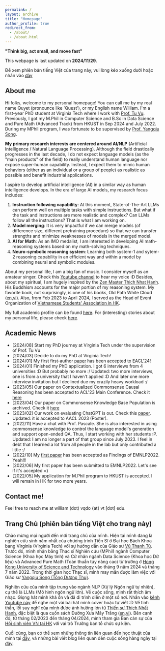 ```yaml
---
permalink: / 
layout: archive
title: "Homepage"
author_profile: true
redirect_from:
  - /about/
  - /about.html
---
```


**"Think big, act small, and move fast"**

This webpage is last updated on **2024/11/29**.

Để xem phiên bản tiếng Việt của trang này, vui lòng kéo xuống dưới hoặc nhấn vào [đây](https://dovanquyet.github.io/#trang-chủ-phiên-bản-tiếng-việt-cho-trang-này)

<!-- > I am open to supervising UG students who are academically strong, highly motivated, and having a decent AI-coding skill (Python, Pytorch, and Huggingface Transformers are preferred). If you are interested in NLP and want to collaborate with me, feel free to contact and send your CV + Unofficial Transcript to me via email.  -->

## About me

Hi folks, welcome to my personal homepage! You can call me by my real name Quyet (pronounce like 'Quest'), or my English name William. I'm a first-year PhD student at Virginia Tech where I work with [Prof. Tu Vu](https://tuvllms.github.io/). Previously, I got my M.Phil in Computer Science and B.Sc in Data Science and Pure Math (Advanced Track) from HKUST in Sep 2024 and July 2022. During my MPhil program, I was fortunate to be supervised by [Prof. Yangqiu Song](https://www.cse.ust.hk/~yqsong/).

**My primary research interests are centered around AI/NLP** (Artificial Intelligence / Natural Language Processing). Although the field drastically progresses in the last decade, I do not expect language models (as the "main products" of the field) to really understand human language nor expose super-human capability. Instead, I expect them to mimic human behaviors (either as an individual or a group of people) as realistic as possible and benefit industrial applications.

I aspire to develop artificial intelligence (AI) in a similar way as human intelligence develops. In the era of large AI models, my research focus includes:

1. **Instruction following capability**: At this moment, State-of-The-Art LLMs can perform well on multiple tasks with simple instructions. But what if the task and instructions are more realistic and complex? Can LLMs follow all the instructions? That is what I am working on.
1. **Model merging**: It is very impactful if we can merge models (of difference size, different pretraining procedure) so that we can transfer strengths and minimize weaknesses of models in the merged model.
1. **AI for Math**: As an IMO medalist, I am interested in developing AI math-reasoning systems based on my math-solving techniques.
1. **Neuro-symbolic reasoning system**: Learning both system-1 and sytem-2 reasoning capability in an efficient way and within a model by combining neural and symbolic modules.
<!-- 1. Neuro-symbolic reasoning methods: I intend to investigate the utilization of external resources, specifically existing knowledge graphs, in order to facilitate the identification and rectification of erroneous beliefs within language models. "RECKONING" and "Language Models with Rationality" -->
<!-- 1. Efficient (transfer) learning: I aspire to enable LMs to learn from very little supervision, which is a hallmark of human intelligence. I am particularly interested in how to discover and effectively finetune the most critical subnetworks of LMs w.r.t to each task. RS_Tu.pdf and "Discovering Knowledge-Critical Subnetworks in Pretrained Language Models" -->
<!-- 1. Basic learning ability: How to train and evaluate LLMs on such crucial skills (rule following (shift of distribution), new skill (soft rule)) -->

About my personal life, I am a big fan of music. I consider myself as an amateur singer. Check this [Youtube channel](https://www.youtube.com/channel/UCw0K4xQPwp8wZp6rkWRcTCg) to hear my voice :D Besides, about my spiritual, I am hugely inspired by the [Zen Master Thich Nhat Hanh](https://plumvillage.org/thich-nhat-hanh/). His Buddhism accounts for the major portion of my reasoning system. My favorite book, not surprisingly, is one of his books, Old Path White Cloud ([en](https://terebess.hu/zen/mesterek/Thich%20Nhat%20Hanh%20-%20Old%20Path%20White%20Clouds.pdf),[vi](https://thuvienhoasen.org/images/file/3GfDvp1G0QgQAHtP/duong-xua-may-trang.pdf)). Also, from Feb 2023 to April 2024, I served as the Head of Event Organization of [Vietnamese Students' Association in HK](https://www.facebook.com/profile.php?id=100087606602683).

My full academic profile can be found [here](https://dovanquyet.github.io/academic). For (interesting) stories about my personal life, please check [here](https://dovanquyet.github.io/posts/vi/chuyen-hang-ngay).


## Academic News

- [2024/08] Start my PhD journey at Virginia Tech under the supervision of Prof. Tu Vu
- [2024/03] Decide to do my PhD at Virginia Tech!
- [2024/01] My first first-author [paper](https://arxiv.org/abs/2401.14003) has been accepted to EACL'24!
- [2024/01] Finished my PhD application. I got 6 interviews from 4 universities :D But probably no more :/ Updated: two more interviews, one is from a university that I haven't applied :D And later one more interview invitation but I declined due my crazily heavy workload :/
- [2023/05] Our paper on Contextualized Commonsense Causal Reasoning has been accepted to ACL'23 Main Conference. Check it [here](https://arxiv.org/abs/2305.05191)
- [2023/04] Our paper on Commonsense Knowledge Base Population is archived. Check it [here](https://arxiv.org/abs/2304.10392)
- [2023/02] Our work on evaluating ChatGPT is out. Check this [paper](https://arxiv.org/abs/2302.04023). Updated: it is accepted to AACL 2023 (Poster).
- [2022/11] Have a chat with Prof. Pascale. She is also interested in using commonsense knowledge to control the language model's generation and support open-ended QA. Thus, I start working with her students :P. Updated: I am no longer a part of that group since July 2023. I feel in debt that I learned a lot from all people in the lab but only contributed a little :/
- [2022/10] My [first paper](https://arxiv.org/abs/2210.07988) has been accepted as Findings of EMNLP2022. Yeah!!!
- [2022/06] My first paper has been submitted to EMNLP2022. Let's see if it's accepted =)
- [2022/05] My application for M.Phil program to HKUST is accepted. I will remain in HK for two more years.


## Contact me!

Feel free to reach me at william (dot) vqdo {at} vt [dot] edu.


## Trang Chủ (phiên bản tiếng Việt cho trang này)

Chào mừng mọi người đến mới trang chủ của mình. Hiện tại mình đang là nghiên cứu sinh năm nhất của chương trình Tiến Sĩ ở Đại học Bách Khoa bang Virginia (Virginia Tech) với sự hướng dẫn của Giáo sư [Vũ Thanh Tú](https://tuvllms.github.io/). Trước đó, mình nhận bằng Thạc sĩ Nghiên cứu (MPhil) ngành Computer Science (Khoa học Máy tính) và Cử nhân ngành Data Science (Khoa học Dữ liệu) và Advanced Pure Math (Toán thuần túy nâng cao) từ trường ở [Hong Kong University of Science and Technology](https://hkust.edu.hk/) vào tháng 9 năm 2024 và tháng 7 năm 2022. Trong thời gian học Thạc sĩ, mình may mắn được làm việc với Giáo sư [Yangqiu Song (Tống Dương Thu)](https://www.cse.ust.hk/~yqsong/).

Nghiên cứu của mình tập trung vào ngành NLP (Xử lý Ngôn ngữ tự nhiên), cụ thể là LLMs (Mô hình ngôn ngữ lớn). Về cuộc sống, mình rất thích âm nhạc. Giọng hát mình khá ổn và đã đi trình diễn ở một số nơi. Nhấn vào [kênh Youtube này](https://www.youtube.com/channel/UCw0K4xQPwp8wZp6rkWRcTCg) để nghe một vài bài hát mình cover hoặc tự viết :D Về tinh thần, lối suy nghĩ của mình được ảnh hưởng lớn từ [Thiền sư Thích Nhất Hạnh](https://plumvillage.org/thich-nhat-hanh/), đặc biệt là qua cuốn sách Đường Xưa Mây Trắng ([en](https://terebess.hu/zen/mesterek/Thich%20Nhat%20Hanh%20-%20Old%20Path%20White%20Clouds.pdf),[vi](https://thuvienhoasen.org/images/file/3GfDvp1G0QgQAHtP/duong-xua-may-trang.pdf)). Bên cạnh đó, từ tháng 02/2023 đến tháng 04/2024, mình tham gia Ban cán sự của [Hội sinh viên VN tại HK](https://www.facebook.com/profile.php?id=100087606602683) với vai trò Trưởng ban tổ chức sự kiện.

Cuối cùng, bạn có thể xem những thông tin liên quan đến học thuật của mình tại [đây](https://dovanquyet.github.io/academic), và những bài viết blog liên quan đến cuộc sống hàng ngày tại [đây](https://dovanquyet.github.io/posts/vi/chuyen-hang-ngay).

